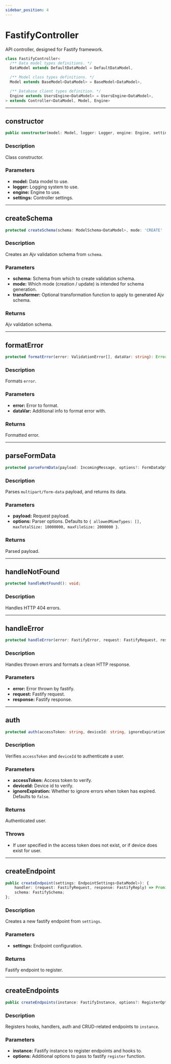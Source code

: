 ```yaml
---
sidebar_position: 4
---
```


# FastifyController

API controller, designed for Fastify framework.

```typescript
class FastifyController<
  /** Data model types definitions. */
  DataModel extends DefaultDataModel = DefaultDataModel,

  /** Model class types definitions. */
  Model extends BaseModel<DataModel> = BaseModel<DataModel>,

  /** Database client types definition. */
  Engine extends UsersEngine<DataModel> = UsersEngine<DataModel>,
> extends Controller<DataModel, Model, Engine>
```

---

## constructor

```typescript
public constructor(model: Model, logger: Logger, engine: Engine, settings: ControllerSettings<DataModel>);
```

### Description

Class constructor.

### Parameters

- **model:** Data model to use.
- **logger:** Logging system to use.
- **engine:** Engine to use.
- **settings:** Controller settings.

---

## createSchema

```typescript
protected createSchema(schema: ModelSchema<DataModel>, mode: 'CREATE' | 'UPDATE', transformer?: (schema: FastifySchema) => FastifySchema): FastifySchema;
```

### Description

Creates an Ajv validation schema from `schema`.

### Parameters

- **schema:** Schema from which to create validation schema.
- **mode:** Which mode (creation / update) is intended for schema generation.
- **transformer:** Optional transformation function to apply to generated Ajv schema.

### Returns

Ajv validation schema.

---

## formatError

```typescript
protected formatError(error: ValidationError[], dataVar: string): Error;
```

### Description

Formats `error`.

### Parameters

- **error:** Error to format.
- **dataVar:** Additional info to format error with.

### Returns

Formatted error.

---

## parseFormData

```typescript
protected parseFormData(payload: IncomingMessage, options?: FormDataOptions): Promise<FormDataFields>;
```

### Description

Parses `multipart/form-data` payload, and returns its data.

### Parameters

- **payload:** Request payload.
- **options:** Parser options. Defaults to `{ allowedMimeTypes: [], maxTotalSize: 10000000, maxFileSize: 2000000 }`.

### Returns

Parsed payload.

---

## handleNotFound

```typescript
protected handleNotFound(): void;
```

### Description

Handles HTTP 404 errors.

---

## handleError

```typescript
protected handleError(error: FastifyError, request: FastifyRequest, response: FastifyReply): void;
```

### Description

Handles thrown errors and formats a clean HTTP response.

### Parameters

- **error:** Error thrown by fastify.
- **request:** Fastify request.
- **response:** Fastify response.

---

## auth

```typescript
protected auth(accessToken: string, deviceId: string, ignoreExpiration?: boolean): Promise<User>;
```

### Description

Verifies `accessToken` and `deviceId` to authenticate a user.

### Parameters

- **accessToken:** Access token to verify.
- **deviceId:** Device id to verify.
- **ignoreExpiration:** Whether to ignore errors when token has expired. Defaults to `false`.

### Returns

Authenticated user.

### Throws

- If user specified in the access token does not exist, or if device does exist for user.

---

## createEndpoint

```typescript
public createEndpoint(settings: EndpointSettings<DataModel>): {
    handler: (request: FastifyRequest, response: FastifyReply) => Promise<void>;
    schema: FastifySchema;
};
```

### Description

Creates a new fastify endpoint from `settings`.

### Parameters

- **settings:** Endpoint configuration.

### Returns

Fastify endpoint to register.

---

## createEndpoints

```typescript
public createEndpoints(instance: FastifyInstance, options?: RegisterOptions): void;
```

### Description

Registers hooks, handlers, auth and CRUD-related endpoints to `instance`.

### Parameters

- **instance:** Fastify instance to register endpoints and hooks to.
- **options:** Additional options to pass to fastify `register` function.
